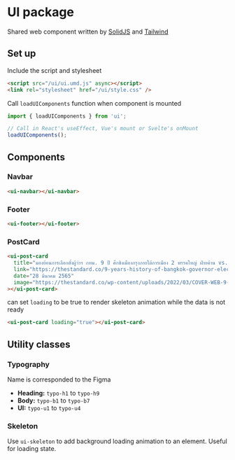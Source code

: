 # UI package

Shared web component written by [SolidJS](https://www.solidjs.com/) and [Tailwind](https://tailwindcss.com/)

## Set up

Include the script and stylesheet

```html
<script src="/ui/ui.umd.js" async></script>
<link rel="stylesheet" href="/ui/style.css" />
```

Call `loadUIComponents` function when component is mounted

```ts
import { loadUIComponents } from 'ui';

// Call in React's useEffect, Vue's mount or Svelte's onMount
loadUIComponents();
```

## Components

### Navbar

```html
<ui-navbar></ui-navbar>
```

### Footer

```html
<ui-footer></ui-footer>
```

### PostCard

```html
<ui-post-card
  title="มองย้อนการเลือกตั้งผู้ว่าฯ กทม. 9 ปี ศึกชิงเมืองกรุงภายใต้การเมือง 2 พรรคใหญ่ ฝ่ายค้าน vs. รัฐบาล"
  link="https://thestandard.co/9-years-history-of-bangkok-governor-election/"
  date="28 มีนาคม 2565"
  image="https://thestandard.co/wp-content/uploads/2022/03/COVER-WEB-9-33-400x215.jpg"
></ui-post-card>
```

can set `loading` to be true to render skeleton animation while the data is not ready

```html
<ui-post-card loading="true"></ui-post-card>
```

## Utility classes

### Typography

Name is corresponded to the Figma

- **Heading:** `typo-h1` to `typo-h9`
- **Body:** `typo-b1` to `typo-b7`
- **UI:** `typo-u1` to `typo-u4`

### Skeleton

Use `ui-skeleton` to add background loading animation to an element. Useful for loading state.
